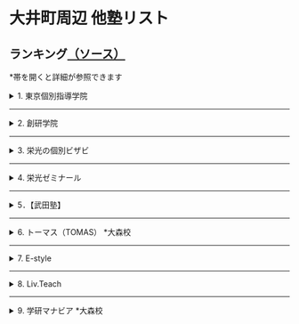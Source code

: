 # 大井町周辺 他塾リスト

## ランキング[（ソース）](https://www.jyukunavi.jp/rank/s1133228.html?gclid=EAIaIQobChMI0ZzTyfyY7wIVGHZgCh3l0gLmEAAYBCAAEgLOn_D_BwE)
*帯を開くと詳細が参照できます

<details>
<summary>1. 東京個別指導学院</summary>

# 東京個別指導学院 大井町教室
*必須項目は★マーク
- [★所在地](#所在地)
- [★大井町教室までのアクセス](#大井町教室までのアクセス)
- [★電話番号](#電話番号)
- [会社概要](#会社概要)
- [★特徴（アピールポイント）](#特徴アピールポイント)
- [大井町教室の進学実績](#大井町教室の指導実績)
- [★口コミ](#口コミ-ソース)
- [★料金詳細](#料金詳細-ソース)

[全体的情報詳細のソース](https://www.kobetsu.co.jp/school/detail/161/)

## 所在地
[〒 140-0014 東京都品川区大井１－１０－３YKビル　５Ｆ](https://www.google.co.jp/maps/place/%E6%9D%B1%E4%BA%AC%E5%80%8B%E5%88%A5%E6%8C%87%E5%B0%8E%E5%AD%A6%E9%99%A2+%E5%A4%A7%E4%BA%95%E7%94%BA%E6%95%99%E5%AE%A4%EF%BC%88%E5%80%8B%E5%88%A5%E6%8C%87%E5%B0%8E%E5%A1%BE%EF%BC%89/@35.6074414,139.7331968,15z/data=!4m5!3m4!1s0x0:0xca5f8bca7d64ed0f!8m2!3d35.6074414!4d139.7331968?hl=ja&shorturl=1)

## 大井町教室までのアクセス
JR大井町駅中央改札を出て右手の階段から1Fへ下りると、正面に「阪急百貨店（大井食品館)」、右方向に「イトーヨーカドー(大井町店)」、その右に東急大井町駅が見えます。東急大井町駅方面に進み、突き当たりを左折して「イトーヨーカドー」に沿って約100m進むとある「YKビル」の5Fが大井町教室です。※1Fに「紳士服のアオキ(大井町駅前店)」があります。

- ＪＲ京浜東北線　大井町駅　西口　徒歩２分
- 東京臨海高速鉄道りんかい線　大井町駅　出口B　徒歩２分
- 東急大井町線　大井町駅　改札口　徒歩２分

## 電話番号
0120-79-3759（月～土：9:30～21:30　日・祝：9:30～21:30）

## 会社概要
### 沿革
株式会社東京個別指導学院は、東京都新宿区に本社を置く、個別指導教育を中心とした教育関連企業。1965年6月、葵商事株式会社の商号をもって設立。1985年、馬場信治氏によって、有限会社日本教育研究会（実質上の存続会社）が設立された。1998年9月、株式の額面を1株50,000円から1株500円に変更するため、葵商事（形式上の存続会社）と合併。同日をもって商号を、株式会社日本教育研究会に変更した。1999年12月15日付けで称号を株式会社日本教育研究会より、株式会社東京個別指導学院に変更した。

### 事業内容
東京個別指導学院は、生徒1人ひとりの「目的別」「能力別」「性格別」に対応した学習指導を行う。個別指導塾事業を中心とし、ベネッセサイエンス教室・ベネッセ文章表現教室事業、CCDnet事業も展開している。

### 経営方針
東京個別指導学院は、成績向上を目的として勉強を教えるだけではなく、子どもたちが学習上の成功体験を積むことにより自信をもち、「やればできるという自信　チャレンジする喜び　夢を持つ事の大切さ　私たちはこの3つの教育理念とホスピタリティをすべての企業活動の基軸とし笑顔あふれる「人の未来」に貢献する」との企業理念に基づいて持続的な企業価値の向上を実現することを基本方針としている。

## 特徴（アピールポイント）
～大井町教室の特徴～
- [伸ばす/指導メソッド]
  - 受験合格も、成績アップも。1人ひとりの目標達成をサポート。
- [導く/学習システム]
  - 学習計画から進捗管理まで。お子さまにぴったりの学び方をご提案。
- [支える/サポート体制]
  - 通いやすい、学びやすい。自由度の高い通塾スタイル＆学習環境。

～大井町教室の特徴（詳細）～
- [特徴1]
  - あなたが勉強したいときにいつでも使える自習室完備！ 自習スペースは開校時であれば、 いつでも使えて質問もできます。
  - 「授業は週2日 + 自習週4日」で毎日来るという生徒さんも沢山いらっしゃいます。　利用時間に関しましてはお気軽にご相談ください。 
- [特徴2]
  - あなたが選んだ先生だから、やる気もUPします。
  - 東京個別なら先生が選べる、担当講師制度があります！ 「やる気」には講師との相性が大事です。 学校や今までの塾の先生で「合わないなぁ」と感じた経験はありませんか？
  - 東京個別なら受験までの信頼できるあなたのパートナーを指名することが可能です。 分からないところはもちろん、勉強の方法や過去問題・弱点の分析など、あなたの選んだ担当の先生が親身に対応してくれるので、もうあなたは受験やテストまで「一人じゃありません」。
  - また、東京個別なら選べる講師、選べる日程なので、部活動との両立も可能です。
- [特徴3]
  - あなたの夢や目標に合わせた、あなただけの授業を提供します。
  - 先生が用意する授業をただ進めるだけでなく、学校の授業でわからなかったところや宿題の質問にもお答えします。
  - 勉強方法や進め方、持っている特徴や癖は人それぞれ違います。あなたにピッタリな勉強法で自信をつけませんか？
- [特徴4]
  - あなたの夢が加速する！個別 × 映像授業＜V - style＞で3倍の効率のより学習スピードを実現！
  - 映像授業については「見っぱなし」「やりっぱなし」という不安や問題点をイメージされる方も多いのではありませんか？？　しかし、東京個別指導学院の映像授業＜V - style＞は違います！
  - 映像を見るだけではなく、専門の問題集と合わせて【高速演習】が可能となり、利用状況や理解状況の把握、【進捗管理】を行う面談も毎週実施いたします。
  - しかも自宅や学校、教室で24時間好きな時に何度も見られる手軽さ。お持ちのPCやスマートフォンからも視聴が可能だからいつでも見られます。


～安心して通える、快適に過ごせる充実の学習環境～
- 無料で使用できる自習席。集中しやすいと評判です。
- 対応テキストは十分な種類・量を準備。お子さまの課題や目標に合わせて対応していきます。
- 大井町教室近隣の学校情報を把握。行事や定期テストにしっかりと対応しています。

～高校生・中学生・小学生 目的別メニュー～  
[高校生]  
1人ひとりの目標にぴったりの対策を。
- 大学受験対策
- 定期テスト対策
- 推薦対策
- 英語資格検定対策
- 内部進学対策

[中学生]  
志望校合格、成績アップ、1人ひとりの目標に完全対応。
- 高校受験対策
- 私立中補修・内部進学
- 定期テスト対策
- 英語検定対策

[小学生]  
1人ひとりの学びを伸ばす、目的別学習プラン。
- 中学受験対策
- 英語対策
- 中学入学準備
- 小学校サポート



## 大井町教室の指導実績
[高校]  
-公立-  
日比谷高等学校、小山台高等学校、国際高等学校、三田高等学校、目黒高等学校、雪谷高等学校、つばさ総合高等学校、世田谷総合高等学校、美原高等学校、桜町高等学校、大崎高等学校、八潮高等学校、太田桜台高等学校、田園調布高等学校、広尾高等学校、上野高等学校、両国高等学校、桜修館中等教育学校

-国立・私立-  
かえつ有明高等学校、学習院高等科、駒澤大学高等学校、慶應義塾高等学校、香蘭女学校高等科、女子聖学院高等学校、森村学園高等部、杉並学院高等学校、正則高等学校、青陵高等学校、川村高等学校、多摩大学目黒高等学校、大原学園高等学校、東海大学付属高輪台高等学校、日本大学豊山女子高等学校、朋友学院高等学校、立正大学付属立正高等学校、雙葉高等学校、國學院高等学校

[中学校]  
-公立-  
小石川中等教育学校、桜修館中等教育学校、伊藤学園、日野学園、品川学園中学校、八潮学園中学校、港南中学校、大崎中学校、浜川中学校、東海中学校、戸越中学校

-国立・私立-  
開成中学校、桜蔭中学校、高輪中学校、青陵中学校、東京女学館中学校、多摩大学目黒中学校、安田学園中学校、八雲学園中学校、トキワ松学園中学校、学習院女子中等科、立正大学付属立正中学校、大妻中学校、帝京中学校、本郷中学校

[小学校]  
-公立-  
豊葉の杜学園小学校、立川小学校、伊藤学園小学校、品川学園小学校、日野学園、城南第二小学校、御殿山小学校、馬込第三小学校、台場小学校、戸越小学校、港南小学校

-国立・私立-  
立教小学校、学習院初等科、小野学園小学校、昭和女子大学付属昭和小学校、新渡戸文化小学校

## 口コミ [(ソース)](https://www.jyukunavi.jp/hyouban/blist/k31696.html)

### 料金
- 特に不満はないです。指導料と会員管理費が別になっておりわかりやすいと思います。
- 料金は個別抗議なので、多少高くても仕方ないと思ってますが、安くはないです。
- １対２(違う学年の学生が一人の先生に教えてもらう)なので、料金が高くなるかとはわかりますが、やはり、割高感はあります。
- 高すぎるというわけではないかもしれませんが、やはり高いです。
- 料金は高いと思いますが、個別指導なので仕方ない部分もあるとは思います。
- 個別なので仕方ないとは思いますが高いと思います。
- 個別なので料金は高いです。受験期には料金も更に上がりますが、その分親の要望にも応じてくれるので良いかと思います。

### 講師
- まだ三回なので判断に難しいが、ネガティヴな印象なく、保護者としては信頼しています。穏やかに接してくださっているようで、本人も安心して受けています。
- 個別に指導してくださるので、講師との相性は大きくなってしまうのですが、今のところ大きな問題はないので。
- とても信頼てきる先生と、そうでない先生がいらっしゃいます。
- とても良い先生もいれば、普通レベルの先生もいました。
- 講師が優秀でレベルが高かったです。細やかな指導が良かったです。
- 講師が優秀でレベルが高く、熱心な指導が良かった。成績も上がった。
- 同じ先生にお願いすると講習期間のコマ数が多い時に予定が合わない
- 楽しく取り組めているようです。まだ３回しか行ってないのですが、初回の感想では、「楽しかった！」といってくれて、安心しました。国語は、読むことに対する抵抗感が大きいので、一筋縄ではいかないかと思っています。
- 適切に指導していただいているようです。わかりやすいとのことです
- 受験前の子どもの気持ちに寄り添って下さる大学生の先生がおられた事が良かった。もう1人の先生には沢山問題を解かされ、暇な時間がないくらい時間内はみっちり勉強に集中できるようです。子どもの満足度は高いです。

### カリキュラム
- 今のところシラバス的なものは無いので、計画内容は知りたいです。計画設定のタイミングなど含めて詳しく知りたいです。本人にもその計画を理解してそれに向かって、学習習慣を身につけて欲しいです。
- 個別指導なので、カルキュラムなどは、教室授業よりはいくらかは生徒に合わせてもらえるようだ。
- 個別指導なので、その学生に合ったカリキュラムを組んでくださいます。
- 本人にあったカリキュラムや教材を相談して決めてくださったので良かったと思います。
- 一人一人にあった教材を見つけていただき、無理のないカリキュラムを組んでもらいました。
- 個人に合ったものを用意してもらいました。また、季節講習も細かな計画のもと進めていただきました。
- 教材は必要なものだけを購入（書店で購入）するのでレベル的にも使いやすさも子供に合うもので勉強できます。
- 個別のためカリキュラムは自由にできるところが良い点だと思います。
- 個人指導なので、希望する内容を伝えられる点が良いと思います。

### 塾の外環境
- 自宅から近い場所で検討していたので交通の便は問題ありません。治安もそう悪くはないと思ってます。
- 駅前のやや人通りの多い場所にあり、夜でも危険は少ないと思います。ただ、時間帯によっては酔っぱらいもいます。
- 駅前で便利な立地ですが、居酒屋なども多く少し不安はありました。
- 駅前で便利な立地でした。小腹が空いた時には、近くに買いに行ける店もあります。
- 駅前にあるので交通の便は良かったです。また、夜遅い授業の後でも明るい道で帰路につけたので、安心できました。
- 駅から近く、近くに大型スーパーもあり人通りも多いので安全で便利です。

### 塾の内環境
- 塾内の環境整備は悪くはないが、充実しているかどうかは何ともいえないです。
- 入り口の新型コロナウイルス対策などは、十分だと思いました。
- 室内は明るくきれいな環境です。自習室があり、授業のない日も使わせてもらえました。
- 教室内はとても明るくきれいで、勉強にも集中できる環境だったと思います。
- 清潔感があり、静かな環境が整っていると感じました。自習するのにも良いと思います。
- 清潔感はありました。勉強をする環境としては、申し分なく感じました。
- 綺麗で静かで整理整頓されているので集中して勉強が出来る環境にあると思います。
- 落ち着いた雰囲気で勉強にとりくめるようですが、長時間で、足が伸ばせないのが苦しいとのこと。見学のときに、授業する場所の狭さは気になりました。
- 清潔で綺麗にされているようです。とくに問題は見当たりません。電車が近いのですが気になりませんでした。
- 広く、明るく、活気ある受付や室内。自習スペースは狭そうだが、なんとかやっているようです。

## 料金詳細 [(ソース)](https://jyukumiru.com/columns/articles/5112)
- 費用の内訳は授業料と設備費で、入会費・年会費は無料
- 東京個別指導学院に通塾すると、授業料に加えて、月額3024円の設備費がかかります。ほかの塾とは違い、入会費や年会費は無料です。ただし、入会時に授業料2ヶ月分を事前に振り込む必要があります。

### 小学生
下記は、月額制である東京個別指導学院の料金を1ヶ月が4週間として考えて算出した、60分当たりの料金です。  
また、本来の授業z間に対する月額料金は、括弧内に記載しています。
東京個別指導学院では、小学1年生から通塾が可能です。授業時間については、小学3年生までは1コマが50分となります。  
週の通塾回数は、勉強の進捗度などに応じて、自由に選択して受講できます。  
小学4年生と小学5年生は、選択する通塾回数とコースが同じであれば、料金は同じです。週の通塾回数が増えた際も、同額ずつ増えていく仕組みです。

1. 講師：生徒 = 1：1（エクセレントコース）  

|学年|年額 / 月額|60分あたり（週1回 / 週2回）|
:---: | :---: | :---: 
|～小学3年生|週1回：約326,592円 / 約27,216円（50分）<br>週2回：約575,424円 / 約47,952円（50分）|週1回：約5,103円（60分あたり）<br>週2回：約3,596円（60分あたり）| 
|小学4・5年生|週1回：約408,240円 / 約34,020円（80分）<br>週2回：約719,280円 / 約59,940円（80分）|週1回：約6,378円（60分あたり）<br>週2回：約2,809円（60分あたり）|
|小学6年生|週1回：約414,720円 / 約34,560円（80分）<br>週2回：約725,760円 / 約60,480円（80分）|週1回：約6,480円（60分あたり）<br>週2回：約2,835円（60分あたり）|

2. 講師：生徒 = 1：2

|学年|年額 / 月額|60分あたり（週1回 / 週2回）|
:---: | :---: | :---: 
|～小学3年生|週1回：約217,728円 / 約18,144円（50分）<br>週2回：約360,804円 / 約30,067円（50分）|週1回：約5,443円（60分あたり）<br>週2回：約2,255円（60分あたり）| 
|小学4・5年生|週1回：約272,160円 / 約22,680円（80分）<br>週2回：約451,008円 / 約37,584円（80分）|週1回：約4,252円（60分あたり）<br>週2回：約1,761円（60分あたり）|
|小学6年生|週1回：約277,344円 / 約23,112円（80分）<br>週2回：約458,784円 / 約38,232円（80分）|週1回：約4,333円（60分あたり）<br>週2回：約1,792円（60分あたり）|

### 中学生
次に、中学生の料金をご紹介します。以下の60分あたりの料金は、月額制である東京個別指導学院の料金を1ヶ月が4週間として考えて算出したものです。  
中学生の場合、東京個別指導学院では、全学年とも1回の授業時間は80分です。そのため、本来の授業時間に対する月額料金は、括弧内に記載しています。  


1. 講師：生徒 = 1：1（エクセレントコース）

|学年|年額 / 月額|60分あたり（週1回 / 週2回）|
:---: | :---: | :---: 
|中学1・2年生|週1回：約414,720円 / 約34,560円（80分）<br>週2回：約725,760円 / 約60,480円（80分）|週1回：約6,480円（60分あたり）<br>週2回：約2,835円（60分あたり）| 
|中学3年生|週1回：約438,048円 / 約36,504円（80分）<br>週2回：約749,088円 / 約62,424円（80分）|週1回：約6,844円（60分あたり）<br>週2回：約2,926円（60分あたり）|

2. 講師：生徒 = 1：2


|学年|年額 / 月額|60分あたり（週1回 / 週2回）|
:---: | :---: | :---: 
|中学1・2年生|週1回：約277,344円 / 約23,112円（80分）<br>週2回：約458,784円 / 約38,232円（80分）|週1回：約4,333円（60分あたり）<br>週2回：約1,792円（60分あたり）| 
|中学3年生|週1回：約298,080円 / 約24,840円（80分）<br>週2回：約479,520円 / 約39,960円（80分）|週1回：約4,657円（60分あたり）<br>週2回：約1,873円（60分あたり）|


### 高校生・浪人生
高校生、もしくは浪人生が、東京個別指導学院に通塾した際の、60分あたりの料金を紹介。  
60分あたりの料金は、月額制である東京個別指導学院の料金を、1ヶ月が4習慣として考えて算出しました。  
さらに、高校生や浪人生の場合、東京個別指導学院では、全学年ともに1回の授業時間は80分です。  
そのため、本来の授業時間に対する月額料金は、括弧内に記載しています。

1. 講師：生徒 = 1：1（エクセレントコース）

|学年|年額 / 月額|60分あたり（週1回 / 週2回）|
:---: | :---: | :---: 
|高校1・2年生|週1回：約453,600円 / 約37,800円（80分）<br>週2回：約764,640円 / 約63,720円（80分）|週1回：約7,087円（60分あたり）<br>週2回：約2,986円（60分あたり）| 
|高校3年生・浪人生|週1回：約474,336円 / 約39,528円（80分）<br>週2回：約798,336円 / 約66,528円（80分）|週1回：約7,411円（60分あたり）<br>週2回：約3,118円（60分あたり）|


2. 講師：生徒 = 1：2

|学年|年額 / 月額|60分あたり（週1回 / 週2回）|
:---: | :---: | :---: 
|高校1・2年生|週1回：約313,632円 / 約26,136円（80分）<br>週2回：約497,664円 / 約41,472円（80分）|週1回：約4,900円（60分あたり）<br>週2回：約1,944円（60分あたり）| 
|高校3年生・浪人生|週1回：約329,184円 / 約27,432円（80分）<br>週2回：約528,768円 / 約44,064円（80分）|週1回：約5,143円（60分あたり）<br>週2回：約2,065円（60分あたり）|

### 特別講習の料金
東京個別指導学院では、春・夏・冬の年3回、特別講習期間があり、通常よりも安く授業を追加できます。  
春・夏・冬の特別講習期間ごとでは、追加料金は変わりません。ただし、東京個別指導学院では、生徒一人一人でカリキュラムが違い、教室によっても料金が異なる可能性がある。

- 小学生

|学年|1:1（60分あたり）|1：2（60分あたり）|
:---: | :---: | :---: 
|〜小学3年生|約5,184円（60分あたり）<br>約4,320円（50分あたり）|約2,851円（60分あたり）<br>約2,376円（50分あたり）| 
|小学4・5・6年生|約4,050円（60分あたり）<br>約5,400円（80分あたり）|約2,592円（60分あたり）<br>約3,456円（80分あたり）|

- 中学生

|学年|1:1（60分あたり）|1：2（60分あたり）|
:---: | :---: | :---: 
|中学1・2年生|約4,050円（60分あたり）<br>約5,400円（80分あたり）|約2,673円（60分あたり）<br>約3,564円（80分あたり）| 
|中学3年生|約4,050円（60分あたり）<br>約5,400円（80分あたり）|約2,835円（60分あたり）<br>約3,780円（80分あたり）|

- 高校生

|学年|1:1（60分あたり）|1：2（60分あたり）|
:---: | :---: | :---: 
|高校1・2年生|約4,252円（60分あたり）<br>約5,670円（80分あたり）|約2,835円（60分あたり）<br>約3,780円（80分あたり）| 
|高校3年生・浪人生|約4,455円（60分あたり）<br>約5,940円（80分あたり）|約2,916円（60分あたり）<br>約3,888円（80分あたり）|

</details>

***

<details>
<summary>2. 創研学院</summary>

*必須項目は★マーク
- [★所在地](#所在地-1)
- [★大井町教室までのアクセス](#大井町教室までのアクセス-1)
- [★電話番号](#電話番号-1)
- [会社概要](#会社概要-1)
- [★特徴（アピールポイント）](#特徴アピールポイント-1)
- [大井町校の進学実績](#大井町校の進学実績)
- [創研学院【首都圏】のコース](#創研学院首都圏のコース)
- [★口コミ](#口コミソース)
- [★料金詳細](#料金詳細-ソース-1)

[全体的情報詳細のソース1](https://www.souken-gakuin.com/cms/ooimachi)
[全体的情報詳細のソース2](https://www.jyukunavi.jp/detail/9656.html)

## 所在地
[〒140-0011　品川区東大井5丁目17‐2 林ビル 3F･4F](https://www.google.com/maps/d/viewer?mid=1fN35_Wcha-_hUZt0EVkf0C6_Sy97S8fY&hl=ja&ll=35.60687330000002%2C139.7354858&z=11)  
(*[Google Map](https://www.google.com/maps/dir//35.6068733,139.7354858/@35.6069185,139.7355739,19.21z))

## 大井町教室までのアクセス
- JR京浜東北線 他各線（東急・りんかい） 大井町駅 徒歩約1分
- 京急本線 鮫洲駅 徒歩約7分
- 京急本線 青物横丁駅 徒歩約8分
- 東急大井町線 下神明駅 徒歩約11分
- 京急本線 立会川駅 徒歩約12分

各駅から徒歩1分

## 電話番号
|種類|番号|
--- | ---
|フリーダイアル|0120-773-169|
|電話番号|03-3450-7170|
|FAX番号|03-3450-8866|

## 会社概要
### 企業理念
私たちは学習する人々に学習の手助けとなるサービス、情報、モノを提供し、喜ばれることで社会に貢献します。  
このことを通じて私たちは、自分の生活を豊かにし、満足できる生き方を各人が創造することを目指します。

1. お客様への感謝
2. 時代への挑戦
3. 仲間への共感

### 経営方針
1. 「地域No1の好感を持たれる塾づくり」  
これが私たちの当面の行動目標です。  
清潔で整理整頓された学習環境、お客様（生徒・保護者）第一主義に徹するサービスが大前提です。  
より好感を持たれ、より信頼感を増すために自分は何をどうするか。  
自分で考え、自分で行動する人がヒューマン・ブレーンの社員です。  

2. わが社は一定の規律を持った「個人塾」「個人経営者」の集合体でもあります。授業や生徒指導・校舎運営のための知識・技術の向上はもちろん、自らの判断力を高め、素早く行動に移せる強い集団を目指します。

## 特徴（アピールポイント）
～校舎全体の特徴～
- 指導方針
  - 卓越した指導技術を備えた講師が授業を行っており、生徒一人ひとりを大切に育てています。志望校合格を第一目標とし、将来的に自らの力でハードルを乗り越えらえるように成長することも目標としています
- カリキュラム
  - 入試では満点を取らなければいけないということはありません。志望校合格に向けて、必要な合格点をとるために、入試に重要な分野に絞り込みカリキュラムを組んで授業を行っています 
- point
  - 「復習中心」で効率の良い学習！
  - 「重点分野集中」で、志望校へ！長文記述対策も実施！
  - 「習熟度を確認」し、めんどうみよく学習指導を実施！
- 地域密着で志望校合格を目指す進学塾です！
  - 創研学院は地域密着を目指し、各校舎で地域にあった独自の取り組みを行っています。生徒一人ひとりにしっかりと指導を行い、入試で合格点を確実に取れることを目標とし、志望校合格を目指していきます
- ＜創研学院の指導方針＞
  - [復習を重点的に！]  創研学院では、復習を重点的に指導しています。予習を行うよりも学習したことを確実に習得するため、復習を習慣化することが大切だと考えています。
  - [入試での重点分野を集中的に指導！]  入試ではどの強化も満点を取らなければいけないということはありません。すべて満点を取るような学習ではなく、合格に必要な分野を絞り、そこを重点的に指導いたします。必要な分野は基礎から応用までしっかり習得できるようにカリキュラムを組んでいます
  - [きめ細やかに習熟度を確認！]  毎時間のチェックテストに加え、小学生は毎月の月例テスト、中・高生は定期的に学力テストを行っています。日々の学習でどれだけ習熟できているかを確認しており、講習会の終了時にもテストを行い生徒の学力状況を常に把握しています。
  - 創研学院では、志望校合格を第一目標にしておりますが、志望校に合格すると目標を見失ってしまったり、入学後の授業についていけなくなってしまうこともあります。その後の人生において、生徒が自ら「学び」「考え」「創造・研究し」「判断し」「解決する」能力を、受験勉強を通して育成することも目標にしています

～大井町校舎の特徴～
- 先生がいます！自習ルーム
  - 授業前後の自習室で質問をしたり、欠席分の授業の補修をしたり、弱点補強が可能です。先生が必ずいます。帰宅してしまうと学習しにくいお子様も、自習室で宿題や課題を仕上げることで、学習が継続しやすくなります。（＊現在は生徒間の間隔をあけて実施しております）
- 長文記述＆理社の記述
  -  長文記述問題が上位校入試の定番となっています。私たちは国語長文のみならず、理科・社会の記述・説明の力を上げるべく様々な取り組みを実施しています。また、すぐ出題されそうな最近出版された話題の小説、エッセイ、科学的説明文などにも気を配り、プリント形式で演習を進めています。(※現在は生徒間の間隔をあけて実施しております）
- 豊富なコミュニケーション
  - 保護者面談年３回以上実施、保護者会年４回以上実施、ご家庭と連絡を密にとり指導に活かしています。進路指導もお子様の学力や性格、そして ご家庭の意向をふまえてアドバイス・フォローをいたします。
- 小4時は振替が可能！
  - 私たちはできる限り、スポーツや習い事と塾を両立させたいと考えています。このことが可能になるように、小４のうちは様々な曜日の組み合わせで学習できるようになっています。ですので、旅行や病気で欠席したりした場合も、他の曜日に実施される同じ内容の授業に振り替えることで、学習内容の抜けも防げます。
- お家の方も安心の自社開発アプリ
  - 入退室時にQRコードを読み込むと、瞬時に入退室の案内がスマートフォンのアプリで通知されます。お迎えや待ち合わせ、帰宅後の食事の準備が容易に出来ます。また、面談やイベントの予約がアプリ内でできるようになりました。
- 卒業しても来たい塾
  - 大井町校には、卒業生たちがよく遊びに来てくれます。大学生だけでなく、社会人も顔を見せてくれるのです。生き物や植物がいつもあるこの空間は、卒業生たちにとって『みんなで楽しく頑張った場所』なのです。これからも、そんな校舎であり続けられるよう、生徒たち・保護者の皆様にとってより良い校舎を目指します。

## 大井町校の進学実績
[小学校]  
立会、大井第一、品川、城南第二、八潮、御殿山、台場、豊葉の杜、浅間台、戸越、三木、伊藤、港陽、etc...  

[中学入試]    
【私立・国立】  
筑波大駒場、開成、女子学院、渋谷幕張、聖光学院、豊島岡、筑波大附属、西大和学園、愛光、慶應普通部、慶應湘南藤沢、慶應中等部、武蔵、浅野、早稲田、海城、浦和明の星、サレジオ学院、洗足学園、鴎友学園、芝、渋谷渋谷、学芸大世田谷、学芸大国際、立教池袋、立教新座、東邦大東邦、栄東、青山学院、学習院、吉祥女子、暁星、鎌倉学園、逗子開成、城北、巣鴨、早稲田佐賀、都市大付属、東洋英和、法政大学、法政大二、本郷、明大明治、立教女学院、大妻、光塩女子、頌栄女子、中大附属、専修大松戸、城北埼玉、神大附属、淑徳与野、開智、中大横浜、世田谷学園、広尾学園、攻玉社、創価、高輪、東京農大一、大宮開成、獨協埼玉、西武文理、日本女子大、山手学院、鎌倉女学院、江戸川学園取手、普連土学園、大妻多摩、共立女子、香蘭女学校、國學院久我山、横浜国大鎌倉、早稲田摂陵、品川女子、成城学園、田園調布、日大藤沢、カリタス女子、森村学園、湘南学園、桐光学園、日本大学、東京女学館、富士見、成城、山脇学園、芝浦工大、獨協、恵泉女学園、都市大等々力、日大二、三輪田学園、青稜、跡見学園、八雲学園、昭和女子大、大妻中野、国府台女子、東京電機大、関東学院、神奈川学園、藤嶺学園藤沢、自修館、横浜富士見丘、青山横浜英和、聖セシリア女子、実践女子、長崎日大  

【都立】  
小石川中等教育、桜修館中等教育  

[高校入試]  
○東京  
【国公立】  
学芸大附属、西、国立、戸山、青山、東工大科学技術、立川、駒場、小山台、国分寺、竹早、国際、小松川、町田、武蔵野北、豊多摩、東、神代、目黒、深川、雪谷、晴海総合、総合芸術、杉並、富士森、つばさ総合、本所、科学技術、小岩、桜町、紅葉川、芝商業、第一商業、足立新田、農業など  
【私立】  
早稲田実業、早稲田高等学院、明大明治、国際基督教大学、青山学院、城北、中大杉並、中大附属、明大中野、法政大学、明治学院、日大二、錦城、農大一、明学東村山、日大鶴ヶ丘、佼成学園、青稜、専大附、日大櫻丘、都市大等々力、聖徳、玉川学園、東海大高輪台、多摩大目黒、東京家政大附、関東国際、東洋大京北、淑徳巣鴨、淑徳、杉並学院、安田学園、城西大城西、駒込、東京、女子美、正則、朋優学院、立正大立正、サレジオ高専、玉川聖学院、二松學舎、富士見丘など  

○神奈川  
【国公立】  
川和、横浜サイエンス、緑ヶ丘、多摩、小田原、平塚江南、鎌倉、市立金沢など
【私立】  
慶應義塾、法政二、中大横浜、鎌倉学園、山手学院、日本女子大附、桐蔭学園、日大藤沢、藤嶺藤沢、横浜隼人、横須賀学院、鵠沼、湘南工科大附など  

[大学入試]  
【国公立】  
東京、京都、大阪、北海道、東京外国語、防衛医科、横浜国立、筑波、東京農工、千葉、東京学芸、お茶の水女子、東京藝術、埼玉など  
【私立】  
慶應義塾、早稲田、上智、青山学院、関西医科、国際基督教、杏林、法政、明治、立教、東京理科、中央、明治学院、日本、北里、日本女子、学習院、國學院、芝浦工業、明治薬科、東京女子、東洋、昭和女子など

## 創研学院【首都圏】のコース
<table border="0" cellspacing="0" cellpadding="0" class="top-shinfo-list tab-course">
									<tbody>
																					<tr>
												<th>ジュニアコース（無料コースあり）</th>
												<td>■勉強の習慣を楽しく身につけます。<br />
年長～小学2年生は皆で考えて刺激し合いながら思考力を高めるクラス授業と、一人ひとりの学力に合わせてフォローする個別学習時間に分かれて実施中です！<br />
また、毎週水曜・土曜は図形・数論等の算数分野や文章作成の国語分野等の考える力を養う無料オープン授業も実施中です！<br />
</td>
											</tr>
																					<tr>
												<th>小3コース（無料コースあり）</th>
												<td>■中学受験準備として、一人ひとりに配慮したフォローを行います。<br />
小学３年生は中学受験の準備として、皆で考えて刺激し合いながら思考力を高めるクラス授業<br />
一人ひとりの学力に合わせてフォローする個別学習時間に分かれて実施中です！<br />
また、毎週水曜、土曜は図形、規則性、数論、推理等考える力を養う無料算数オープン授業も実施中です！<br />
</td>
											</tr>
																					<tr>
												<th>中学受験コース</th>
												<td>■私国立中学の受験コースです。<br />
創研学院の中学受験コースでは、やる気・興味を引き出す授業が展開されており、楽しく勉強に取り組めます。<br />
宿題ノートチェックや個別課題、テスト直し、生徒面談などで学習姿勢を育て、保護者会、面談などによりお子様の性格や適性、家庭のご意向をふまえて、受験勉強をサポートし、最上位校～地元人気校へ合格させています。<br />
</td>
											</tr>
																					<tr>
												<th>都立中受検コース</th>
												<td>■都立中学の受検コースです。<br />
人気の都立中学合格のため、論理的思考を育て、社会・文化的分野などの資料の読み取りと表現・作文などの訓練をします。各校の特徴に合わせた指導で合格を目指します。<br />
</td>
											</tr>
																					<tr>
												<th>実力練成コース（公立中進学）</th>
												<td>■学校の内容を中心に確実な実力を練成します。<br />
高校受験への基礎固め・準備を行います。中学受験ではなく、高校受験に目標を置いて学習するコースです。<br />
中学進学までに英語や算数、国語の基礎学力を固めます。そして、特に英語の力をつけ、中１の１学期の最初の定期テストで高得点を取り、よい学習ペースにのせていくことが目標です。<br />
</td>
											</tr>
																					<tr>
												<th>高校受験コース</th>
												<td>■私立・公立高校受験へ向けた受験コースです。<br />
定期テスト前の勉強だけでは実力は伸びません。トップ校を狙う勉強の仕方・考え方を指導し、実力を伸ばします。レベルに応じた問題を順序立てて演習し、間違った問題のやり直しを徹底します。だから学力が確実に定着し、実力が伸びます。３５０点の生徒は４００点へ、４００点から４５０点へ、的を絞った指導で効率よく学力をＵＰします。<br />
</td>
											</tr>
																					<tr>
												<th>私国立中高一貫校コース</th>
												<td>■在籍校に合わせ、中学・高校の学習内容を指導します<br />
ターゲットは大学入試です。中上位私立中学・高校生を対象に、中高一貫で指導します。塾通いと部活や習い事との両立を応援しつつ、学習習慣や基礎学力を高めます。授業後に自習室を利用して、宿題を済ますこともでき、ご家庭に過度の負担を求めず、大学受験の助走として適度な塾通いが可能です。<br />
</td>
											</tr>
																					<tr>
												<th>大学受験コース</th>
												<td>■志望大学の合格を目指し、苦手科目を徹底克服！<br />
高校の学習量は中学校の比ではなく、日々、効率的に学習を進めることが、大学入試に直結します。上位クラスでは高１で高校数学をひと通り終え、難関大学への足がかりとします。（中位クラスも高２で終了します。）学校の進度より速いため、随時補習を行い予習を進めています。<br />
</td>
											</tr>
																					<tr>
												<th>個別指導コース</th>
												<td>■部活や習い事、学校の学習と受験勉強の両立をサポート<br />
ご家族の急な用事や病気による欠席、部活動や習い事等の予定変更が入っても心配無用！振り替え制度を活用する事で欠席した分の指導を他の日に受けられます。<br />
<br />
■一度に複数科目の学習が可能<br />
１コマ９０分の間に２教科の学習も可能。自分自身の苦手分野を徹底的につぶしていくもよし、今のレベルよりワンランク上を目指すもよし。各分野のエキスパート一人ひとりが、万全の体制で指導します。<br />
</td>
											</tr>
																					<tr>
												<th>公立中高一貫校受験対策コース</th>
												<td>■都立小石川、桜修館、神奈川県立平塚中など、毎年合格者多数！公立一貫中入試に必要な思考力と記述力は一朝一夕には身につきません。理由を考えたり、どのようにして解答にたどりついたのか。課題は一人ひとり異なります。創研学院では徹底しためんどうみで、できるまでとことんつきあいます。授業は少人数制で行い、生徒の個性を把握した講師が、授業、自習室で個々の生徒と向き合います。画一的な教材で問題を解くだけの授業は行いません。生徒とのコミュニケーションを大切にし、それぞれの長所を伸ばしていきます。</td>
											</tr>
																			</tbody>
								</table>

## 口コミ[(ソース)]()
### 料金
- 面倒見が良い分なのか、月額の金額が高いと感じる。季節講習を含めて年間でいくらかかるのか知りたかった
- 夏期講習などの長期休暇は受講必須なので帰省の予定が組みにくいです
- 他よりはリーズナブルな感じ。自分たちでは教えられないから仕方ない
- 近くの、比較対象になったほかの塾より、若干安かったようなイメージ
- 小学生低学年は安かったです。高学年からだんだんとと高くなるようです
- よくわかりませんがほかの塾と比べたら安い方なんじゃないでしょうか
- どこも同じだと思いますが、高額だと思います
- 

### 講師
- すぐに電話をかけてくれて、保護者にも子供にも説明が丁寧だと感じ
- 授業が終わってからも講師が分からないところを教えてくれて、面倒見が良いです
- 授業の質まではよくわからないが、生徒の様子などの連絡はよくできていたと思う
- 友達みたいな先生で生徒をコントロールできてない感じがしました
- 先生はとてもやさしいです。怒ったりせずに友達のような距離の近さで教えてくださいます
- まだ入会して2か月なので良し悪しまではわからないが、とても親身で面倒見が良い印象です
- とても親身になっている雰囲気があった。採点など、間違っているのに正解になっているところもあった。もう少し細かくチェックしてもらえると助かる
- 授業での様子などをこまめに電話で連絡いただき、安心して預けられました

### カリキュラム
- そこまで難しくなさそうなので、今のところ授業にはついていけてますが、ノートの取り方をはじめに教えてくれたらありがたいと思う
- 教材の質は悪くないと思う。うちの子には量が結構多く感じる
- カリキュラムは多く子供たちは楽しく通っていました。まだ小さかったので
- 学校の内容を先取りして教えてくださいます。テスト前になるとその学校に合わせて内容が変わったりもします
- 入会してまだ2か月なので良し悪しまではわからないが、子供が抵抗なく取り組めています
- 授業終了後に宿題をするのは、復習になって、とてもよいが、家に帰った後、宿題をしたからと言って何もしないのはちょっと困った。本人のやる気次第だとは思うが・・
- まだ学校ではな洗っていない内容だったようでしたが、丁寧に教えていただき1日でみにつけてきました

### 塾の外環境
- 駅に近くて人通りがあるので安心できるが、帰りの時間が遅いので迎えにはいく人が多い
- 駅から塾までは人通りがあるけど、飲み屋の上なので帰宅時に絡まれないのか少し心配です
- 駅前だからよいんじゃない。自転車置き場があればなおよい
- 大きな駅の前なので、夜になってもにぎやかで、あまり危険はなさそう
- 駅の目の前で交通の便は最高でした。駅前の割には静かでよかったです
- 駅に近くて通いやすいと思います。夜遅くても明るい道なので安全だと思います
- 大井町駅前なので人通りもあり明るく、自宅からは徒歩で行ける距離なので便利で通いやすいです


### 塾の内環境
- みんなが勉強するのが当たり前という環境で集中しているのは良いと感じた
- コロナ対策もきちんとしていてくれて、塾の入室体質も連絡が来るので塾に行かずに遊ぶということができないようになっていてしっかり管理してくれています
- 駅から近いから電車の音がうるさそう
- 騒がしくはなかったと思う。自習室は見たことがないが、自由に使えるらしいのはいいと思う
- 小学生なのでしかも低学年だったので、集中できないのはしょうがないかと
- 全体的に少し散らかっていてきれいという印象は持ちませんでした。個人的にはトイレのにおいがあまり好きではありません
- 大手と違って教室に大人数ではなく、比較的少人数なので先生の目が届きやすく騒ぐことも少ないと思います
- アプリでの、入隊塾情報なども含めて、環境はしっかりしている
- 授業後の教室がそのまま自習室としてその日の授業の宿題を複数の先生のいる環境で出来ることがとてもよいと思います

## 料金詳細 [(ソース)](https://jyukuyobi-navi.jp/column/473/)
創研学院の料金内訳｜年間の合計費用

<table>
<tbody>
<tr>
<th style="width: 50%;">学年やコース</th>
<th style="width: 50%;">年間の合計費用</th>
</tr>
<tr>
<td>小学6年生（受験コース）</td>
<td>350,400円～908,880円</td>
</tr>
<tr>
<td>中学3年生（受験コース）</td>
<td>337,200円～874,560円</td>
</tr>
<tr>
<td>高校3年生（受験コース）</td>
<td>402,000円～1,047,360円</td>
</tr>
</tbody>
</table>

<p><strong>創研学院では、小学6年生の場合年間で350,400円～908,880円が必要となります。</strong>また、夏期講習などの期別講習費は通常の授業料と別料金となっています。</p>
<p>その他の学年やコースごとの学費が知りたい場合には、資料請求をしてみる必要があります。ここでは創研学院の各コースについて紹介するので、利用したいコースがあれば料金について調べてみましょう。</p>

<p>創研学院の授業料はコースごとに分けられています。ここでは各コースの説明と、授業料が明らかになっている個別指導コースの料金について説明します。</p>
<p><strong>創研学院の中学受験コースは小学4〜6年生を対象としたコースで、生徒の学習意欲を引き出しながら志望校合格に必要な学力をつけていきます。</strong>宿題の確認やテスト対策などを行い、定期的に面談も実施して、生徒が自分で学習する姿勢を育てます。</p>
<p>また、保護者面談も行って生徒の個性や家庭の要望なども理解して指導に生かしています。6年生の秋からは志望校に特化した対策を行い、入試問題を意識した演習問題に取り組んで実践的な力をつけます。</p>
<p><strong>創研学院の高校受験コースは、公立高校・私立高校受験を目標として応用力を育てるコースです。</strong>中学1〜2年生の段階から正しい勉強法を指導するので、早いうちに学習習慣をつけて上位高校への進学も目指せるようにしています。</p>
<p>そして入試で必要となる5科目では徹底的に演習問題に取り組むことで、入試本番で求められる応用力をつけられます。また学校の内申点対策として、定期テストの2週間前からは定期テスト対策も実施しています。</p>
<p><strong>創研学院の大学受験コースは、個別指導と集団指導の両方に対応したコースです。</strong>個別指導では生徒ごとのスケジュールに合わせた指導をし、部活動や学校行事と学習を両立しやすくなっています。</p>
<p>集団指導では、重要となる分野だけを押さえて効率よく学習を進められます。志望校のレベルに合わせてコースが用意されているので、合格に最適な指導が受けられます。また、進路指導や面談も充実しているので、安心して学習に集中できます。</p>

<p>創研学院では、苦手科目をなくすために最適な個別指導コースを用意しています。生徒の学力を把握したうえで、最適な学習カリキュラムを提案してくれます。また一人ひとりに合わせたペースで、着実に苦手を克服していくことも可能です。</p>
<table>
<tbody>
<tr>
<th style="width: 33%;">学年</th>
<th style="width: 33%;">週のコマ数</th>
<th style="width: 34%;">授業料</th>
</tr>
<tr>
<td>小学6年生（受験コース）</td>
<td>週1コマ</td>
<td>29,200円</td>
</tr>
<tr>
<td>小学6年生（受験コース）</td>
<td>週2コマ</td>
<td>52,470円</td>
</tr>
<tr>
<td>中学3年生</td>
<td>週1コマ</td>
<td>28,100円</td>
</tr>
<tr>
<td>中学3年生</td>
<td>週2コマ</td>
<td>59,400円</td>
</tr>
<tr>
<td>高校3年生</td>
<td>週1コマ</td>
<td>33,500円</td>
</tr>
<tr>
<td>高校3年生</td>
<td>週2コマ</td>
<td>60,390円</td>
</tr>
</tbody>
</table>
<p>※自由が丘校の料金となります。</p>
<p>創研学院の個別指導コースでは、受講する学年や週のコマ数によって料金が異なっています。<strong>例えば小学6年生が週1コマ受講する場合は29,200円、週2コマ受講する場合は52,470円となります。</strong></p>
<p>週のコマ数を増やせば増やすほど、料金も倍近くなっていきます。</p>
</details>

***

<details>
<summary>3. 栄光の個別ビザビ</summary>

# 栄光の個別ビザビ 大井町教室
*必須項目は★マーク
- [★所在地](#所在地-2)
- [★大井町教室までのアクセス](#大井町教室までのアクセス-2)
- [★電話番号](#電話番号-2)
- [★特徴（アピールポイント）](#特徴アピールポイント-2)
- [大井町教室の進学実績](#大井町教室の指導実績-1)
- [★口コミ](#口コミソース-1)
- [★料金詳細](#料金詳細-ソース-2)

[全体的情報詳細のソース1](https://www.eikoh-vis-a-vis.com/kyoshitsu/w9402p.html)


## 所在地
[〒140-0014 東京都品川区大井1-10-3　3階](https://www.google.com/maps/place/%E3%80%92140-0014+%E6%9D%B1%E4%BA%AC%E9%83%BD%E5%93%81%E5%B7%9D%E5%8C%BA%E5%A4%A7%E4%BA%95%EF%BC%91%E4%B8%81%E7%9B%AE%EF%BC%91%EF%BC%90%E2%88%92%EF%BC%93/@35.6074319,139.7310176,17z/data=!3m1!4b1!4m5!3m4!1s0x60188a7d40432e4b:0xc9a03200e154825b!8m2!3d35.6074319!4d139.7332063)

## 大井町教室までのアクセス
- JR京浜東北線 大井町駅
- 東急大井町線　東急大井町駅


【JR大井町駅からのご案内】  
JR大井町駅の中央口の改札を出て、右手側にあるアトレ手前の中央西方面階段を降ります。  
右方向にある東急大井町線の駅に向かって進み、イトーヨーカドーの所を左に曲がります。  
洋服のアオキが角にある信号を渡ると、1Fに東海東京証券の入っているビルが左側にあります。  
その3Fが栄光の個別ビザビ大井町校です。  


【東急大井町線大井町駅からのご案内】  
改札を出て右方向に進み、イトーヨーカドーを左手に見ながら進みます。  
洋服のアオキが角にある信号を渡ると、1Fに東海東京証券の入っているビルが左側にあります。  
その3Fが栄光の個別ビザビ大井町校です。  

## 電話番号
|種類|番号|受付時間|
--- | --- | ---
|フリーダイアル|0120-515-853|月-土>10:00-21:00 / 日祝>10:00-18:00|
|電話番号|03-3778-4231|(平日)>14:00-21:00 / (土)>10:00-21:00|

## 特徴（アピールポイント）
***～校舎全体の特徴～***  
[栄光の個別ビザビとは]  
- 先生がぴったり寄り添う！
   - 「栄光の個別ビザビ」は、栄光ゼミナールの個別指導専門塾です。学校の授業でわからないところがあっても、一人で復習や予習をするのは、なかなか難しいもの。ビザビなら、先生がわかるまでぴったり寄り添うから安心です。
- 「塾」を楽しもう！
   - ビザビでは、個別指導の良さをとことん活かし、「解き方を教える」だけにとどまらず、先生との会話を通して「わかる楽しさ」や「学ぶ楽しさ」を伝え、成績が上がって「自信がつく」ことでやる気をどんどん引きだしていきます。 

[POINT]  
- 一人ひとりにオーダーメイドの学習プラン
   - 苦手克服・成績アップ・受験対策、目標達成に最適な学習プランを一人ひとりにご提案します。
- 一人ひとりが安心できる学習環境
   - 栄光の個別ビザビは、一人ひとりが快適に集中して学習できる環境づくりに努めています。（[感染拡大防止対策]栄光の個別ビザビでは、マスク着用、教室の換気、手洗いや消毒の徹底、検温など感染拡大防止対策を徹底しています。）
      - 落ち着いた雰囲気の教室：教室は木目調の机でそろえてあり、落ち着いて勉強できます。
      - 先生1人ｘ生徒2人の形態にぴったりな授業ブース
      - 選べる双方向型のオンライン授業：ご家庭の環境やご意向によって、オンライン授業もえらべます。ZOOMを使った双方向型の個別指導です。
      - いつでも使える自立学習室【i-cot（アイコット）】：一人ひとり独立したブースタイプ。わからないときはいつでも先生に質問出来ます。
      - ウェブ学習システム【CATS@HOME(キャッツアットホーム)】：一人ひとり専用の個別復習プリントが出力でき、テスト前なども効率的に学習出来ます。
      - 学習プランを保護者と共有：学習状況や、学習目標を達成するプロセスを保護者の方にも共有するので安心です。 
- 一人ひとりに安全対策
   - 栄光の個別ビザビは、通塾時や教室内で安全対策に取り組んでいます。
      - 先生とのコミュニケーション：授業担当以外の生徒ともよくはなし、一人一人をきちんと見守るように努めています。
      - 駅前立地：ビザビの多くの教室は駅前や商店街などにあります。夕方や夜間にも安心して通塾いただけます。
      - ICカードによる入退室管理システム：教室についたらカードをかざして、到着を保護者のメールアドレスへお知らせします。
      - 緊急連絡先の共有：入塾時に緊急連絡先を確認させていただき、万が一の事故に備えています。
      - 危機管理体制：万が一の災害や事故から生徒たちを守るため、万全の態勢を整えています。
      - オンライン授業も対応：社会情勢やご家庭のご意向によって、双方向型のオンライン個別指導もお選びいただけます。

***～大井町教室紹介～***  
***[やる気を引き出す指導]***  
一人で復習や予習をするのは、なかなか大変。ビザビなら、わかるまで先生がぴったり寄り添って指導します。オリコン1位の実績・ノウハウで、やる気をどんどん引き出し、成績向上につなげます。  

***[保護者の方へ]***  
学期ごとの定期面談で、学習状況や目標達成のプロセス、受験や進路の情報について共有いたします。不安な点はいつでもお電話や追加の面談でご相談頂けます。初めての塾、初めての受験でも、安心してお任せください。  

***[POINT]***  
- 「成績が下がった」「勉強の遅れが心配」どんな不安にも寄り添います
- 通塾でもオンラインでも受講可能。どんな時も学習をしっかりサポート
- 苦手克服、テスト対策、受験指導まで。最適な学習プランで目標達成へ

***[オリコン顧客満足度（R）調査2年連続1位！個別指導ならビザビ]***  
ビザビは栄光ゼミナールで蓄積されたノウハウを指導に生かし、一人ひとりにぴったり寄り添う「個別指導専門」の塾です。多くの生徒と保護者の皆様にご好評をいただき、「2019年・2020年 オリコン顧客満足度(R)調査 高校受験 個別指導塾 首都圏」で2年連続で【第1位】に選ばれました。

***[ビザビの授業の特徴]***
- お子さまに最適な学習プランのご提案
  - 担当講師が、本人およびご家庭の希望、学習状況、課外活動の予定などをとことんヒアリングします。そのうえでプロの指導経験と教育情報をもとに、最も効果的な学習プランをご提案します。

- 理解度に合わせた効率的な学習指導
  - 先生1人に生徒2人までの指導形態で、きめ細やかな対応が可能。授業はお子さまの理解度を確認しながら進め、質問もその場で解消できるため効率的です。

- モチベーションを上げる総合サポート
  - 学習状況に合わせて教材や演習問題を選択したり、一人ひとりの性格に合わせて声掛けをしたり、プロの技術でお子さまのやる気を引き出します。


***[授業以外でも学習を全面サポート]***
- 自分専用のプリントで苦手克服！Web学習システム
   - Web学習システム【CATS@HOME】では、自分が間違えた問題の類題だけを集めた、復習プリントが作成できます。定期テストの対策や苦手克服にご活用いただけます。

- いつでも使える完全無料の自習室
  - 自習室は、授業がない日や授業前後の予習復習、テスト前にも利用できます。適宜利用を促し学習習慣の定着も目指します。※感染拡大防止のため、利用を一部制限させていただく場合がございます。

***[お子さまも保護者様も安心できる学習環境]***
- 自由に選べる時間割！授業の当日振替OK
   - 授業の曜日や時間割は自由に選べるため、習い事や部活動との両立が可能です。当日の体調不良にも、振替授業で対応いたします。

- 通いやすくて安全な駅前立地
   - 多くの教室は駅前や商店街にあり、夕方や夜間でも安心して通塾が可能です。通塾や帰宅の際は、塾の前で職員がお子さまを見守ります。
   - ★教室での対面授業も、自宅で受講できる双方向型オンライン授業も、無料体験が可能です。見学や学習相談だけでもお気軽に★

- 【※高校生の皆様・保護者の皆様へ※】
   - 高校生の皆さまには、ビザビ教室の資料と合わせて、最寄りの「大学受験ナビオ」（高校生専門・個別指導有）の資料をご案内することがございます。

<h3 class="heading">栄光の個別ビザビのコース</h3>
							<div class="bd-tab-cont-inner tab-info-inner">
								<table border="0" cellspacing="0" cellpadding="0" class="top-shinfo-list tab-course">
									<tbody>
																					<tr>
												<th>中学受験対策コース</th>
												<td>事前の面談で学習計画を決定し、お子さまのペースに合わせて丁寧に指導いたします。ご家庭ではCATSマイページを使った復習・宿題指示で確認テスト、復習プリントを実施し、学習内容の定着を図ります。受講曜日・時間帯を選べるので、習い事とも両立しながら受験対策ができます。<br />
※グループ指導塾の補習にも対応いたします。</td>
											</tr>
																					<tr>
												<th>公立中高一貫校対策コース</th>
												<td>適性検査に向けて、専用の教材を使用し、適性検査特有の文系・理系の問題に対応できる学力を養成します。また、お子さまの到達度に合わせて「作文指導」も行います。<br />
栄光ゼミナールの適性検査対策模試や志望校別の対策ゼミなど適性検査に必要な各種情報・特別講座などもご利用いただけます。</td>
											</tr>
																					<tr>
												<th>高校受験対策コース</th>
												<td>高校受験に対応したカリキュラムを学習スケジュールに沿って個別指導で進めます。 中3の秋までに中学の学習範囲を終了させ、その後は志望校に合わせてより実践的な応用問題演習や過去問指導などを行います。<br />
栄光ゼミナールが実施している高校受験生向けの各種特別講座（ゼミ）や合宿などにも参加できます。</td>
											</tr>
																					<tr>
												<th>私国立小・中・高生対象コース</th>
												<td>『プログレス』『NEW TREASURE』対策、『体系数学』『数BEKI』『精解数学』対策など、私国立中・高が採択する独自教材に沿った学習にも対応いたします！お気軽にご相談ください。<br />
学校のカリキュラムに合わせて塾でも予習復習をしっかりと行い、内部進学に備えましょう。</td>
											</tr>
																					<tr>
												<th>苦手教科克服コース</th>
												<td>苦手教科・苦手分野の克服は、まず始めにどこが理解不足かを把握した上で、お子さまがつまずいた単元までさかのぼって復習を行います。確認テストと演習をくり返し、苦手な部分を集中して効率よく学習することで、苦手克服を目指します。</td>
											</tr>
																			</tbody>
								</table>
							</div>

## 大井町教室の指導実績
***[高校受験]***  
※2019年度合格速報より、栄光ゼミナールと個別ビザビの合算  

【国立高校・私立高校】  
開成高校　5名慶應義塾女子高校　5名青山学院高校　34名中央大学付属高校　24名法政大学高校　13名早稲田実業高校　30名豊島岡女子高校　8名お茶の水女子高校　11名中央大学杉並高校　61名など

【公立高校】  
青山高校　14名大泉高校　2名武蔵高校　3名西高校　11名日比谷高校　2名国立高校　11名国分寺高校　9名新宿高校　18名立川高校　7名富山高校　16名八王子東高校　8名富士高校　9名など


## 口コミ[(ソース)](https://www.jyukunavi.jp/hyouban/blist/k107880.html)
### 料金
- 一般的に平均レベルだが休みの特別コースがないといいい。これがお金がかかる
- 値段はとても安くて良かったと思う。偏差値もあがりしたので安く感じます
- 決して安いとは言えないですが、講師のレベル、環境面などを考えると納得がいきます

### 講師
- 子供のことがわかる目線で接しやすい。先生が好きで通っていました
- 良い：相談しやすい。転塾の際にも、自習室にてフォローしてもらえる。 / 悪い：講師の対応にやや差がある
- 理科の先生がとても優しくていろんな事を教えてくれたので偏差値もあがりました
- 非常に熱心な先生で、先生一人一人のことを考えた指導をして頂きました

### カリキュラム
- 学校に沿った進捗で子供に負担なく通うことができました。成績が上がりませんでしたが。。。
- 良い：研究されていると感じる。繰り返し、解き直しということでの定着をはかる。 / 悪い：子曰く、課題が多い
- とても、勉強ばかりで夏期講習などはずっと通っていました。偏差値もあがりした
- 過去問題をしっかりと分析した教材で非常に役立つ ちました。非常に感謝しています

### 塾の外環境
- 駅近くで便利。家からも歩いて通えたのがとても良かった。繁華街で少し心配はやむなし
- アクセスはとても良くて、品川駅から近くてご飯を食べるところもたくさんありました
- 駅からも近く安心して通わすことができました。学校の配慮もありました

### 塾の内環境
- 少しうるさい子供がいた。先生はあまり注意をしないので集中できない場合がある
- 良い：自習室がよい。きれい。 / 悪い：トイレが一つで、それが。。。設備は簡単には修正難しいでしょうが
- 生徒のことを第一に考えた環境が整えられており大変助かりました


## 料金詳細 [(ソース)](https://jyukumiru.com/columns/articles/5841)
### 個人に合ったコースでわかる楽しさと学ぶ楽しさを感じる
栄光ゼミナールの個別ビザビは、生徒個人に合ったオーダーメイドのカリキュラムで、分かる楽しさと学ぶ楽しさを感じられる学習塾です。講師1人で3人以上の生徒を同時に指導する栄光ゼミナールと違い、講師1人に対して生徒2人までで授業が行われます。

小学生から高校生まで学年別のコースが用意され、それぞれの学習目的に合った指導を受けられます。自習室をいつでも利用可能で、生徒一人ひとりの専用トレイで配布物のやり取りを確実にしてくれます。また、一人ひとり専用の個別復習プリントが出力できるウェブ学習システムなどもあり、効率的に学習できる環境が整っています。

- 小学生のコース
    -  小学生では、学校の授業内容に合わせて各教科の予習・復習を行い、授業内容の理解度向上と学校以外での学習習慣の定着を図れます。中学受験をしたい場合は受験教科の入試対策だけでなく、栄光ゼミナールが保有する豊富な受験情報を提供してくれたり、将来に向けて進路指導を行ってくれたりもします。
- 中学生のコース
   -  中学生は、部活などによって時間の使い方に個人差が大きく、塾に通える時間が千差万別です。栄光の個別ビザビでは、生徒一人ひとり異なるスケジュールに合わせた学習プランで、学習習慣を身に着けられます。学校別の定期テスト対策や志望高校の入試対策、一人ひとり異なる苦手教科・単元のつまずきを徐々に難易度を高めていくことで解決していきます。「分かった」を積み重ねて、定期テストの結果から自信をつけて、次の勉強へのやる気を引き出します。
- 中高一貫生のコース
   -  中高一貫校の生徒の場合は、公立学校と異なる授業の進捗に合わせて学校の授業内容の定着や定期テスト対策、内部進学対策を行えます。中学入学後から大学入学を意識して学習を進められます。
- 高校生のコース
   -  高校生の場合は、苦手分野の克服や成績向上、定期テスト対策、大学受験対策、内部進学対策を行えます。定期テスト前には、重要項目を中心に効率的に学習して高得点を目指せます。大学受験対策では、各教科の指導だけでなく、AO入試や推薦入試など、多様化する入試のために面接や小論文対策も行えます。

### 料金表

<div class="article-content text">
	<p class="content_ln">栄光の個別ビザビの通常授業の料金と夏期講習費用をご紹介します。個別指導による生徒一人ひとりに最適なカリキュラムで、効率的に学習を進められる栄光の個別ビザビへの入塾を検討している方は、確認しておきましょう。<br><br>これからご紹介する金額は、年度によって変動する可能性があるため、「約」を付けて記載しています。</p>
</div>

<div class="article-content header ">
			<h3 class="section" id="outline15">
				<span class="site-color">■</span><span class="sm_header content_ln header_ln">栄光の個別ビザビの料金内訳は授業料・維持費等</span>
				<span class="sm_header f-right content_ln header_ln"></span>
			</h3>
</div>
				<div class="article-content text">
	<p class="content_ln">栄光の個別ビザビに通うと、授業料と維持費などがかかります。入塾金はかかりません。授業料は、学年や指導内容に応じて異なり、維持費は以下の表の通りです。</p>
</div>

<div class="article-content code">
	<table>
 <tbody>
   <tr>
     <td><strong>学年</strong></td>
     <td><strong>維持費（月額）</strong></td>
   </tr>
   <tr>
     <td>小学1〜3年生</td>
     <td>約1,080円</td>
   </tr>
   <tr>
     <td>小学4〜6年生・中学生</td>
     <td>約3,240円</td>
   </tr>
   <tr>
     <td>高校生</td>
     <td>約3,240円</td>
   </tr>
 </tbody>
</table>
</div>
<div class="article-content header ">
			<h3 class="section" id="outline18">
				<span class="site-color">■</span><span class="sm_header content_ln header_ln">小学生の料金詳細</span>
				<span class="sm_header f-right content_ln header_ln"></span>
			</h3>
</div>
<div class="article-content text">
	<p class="content_ln">まずは、小学生の料金を詳しくご紹介します。小学生では、授業内容の定着や学習習慣を身に着けること、中学受験に向けた勉強など、生徒一人ひとりで異なる学習目的に応じて最適な指導を受けられます。<br><br>通常授業料に加えて、季節講習費の一例として2019年度の夏期講習費用もご紹介します。入塾を検討している方は確認しておきましょう。</p>
</div>

<div class="article-content header ">
			<h4 class="section content_ln header_ln" id="outline20">
	    		通常授業の料金詳細
	    		<span class="f-right"></span>
			</h4>
</div>
<div class="article-content text">
	<p class="content_ln">小学生の通常授業料は以下の表の通りです。年額料金は月額料金から、60分あたりの料金は1ヶ月を4週間として算出しました。1ヶ月の通塾回数によって、価格は変わります。参考として確認してください。</p>
</div>

<div class="article-content code">
	<table>
 <tbody>
   <tr>
     <td><strong>学年</strong></td>
     <td><strong>年額</strong></td>
     <td><strong>月額</strong></td>
     <td><strong>60分あたり</strong></td>
   </tr>
   <tr>
     <td>1〜4年生</td>
     <td>1対1：約349,920円<br>1対2：約233,280円</td>
     <td>1対1：約29,160円<br>1対2：約19,440円</td>
     <td>1対1：約5,467円<br>1対2：約3,645円</td>
   </tr>
   <tr>
     <td>5年生</td>
     <td>1対1：約362,880円<br>1対2：約246,240円</td>
     <td>1対1：約30,240円<br>1対2：約20,520円</td>
     <td>1対1：約5,670円<br>1対2：約3,847円</td>
   </tr>
   <tr>
     <td>6年生</td>
     <td>1対1：約362,880円<br>1対2：約259,200円</td>
     <td>1対1：約30,240円<br>1対2：約21,600円</td>
     <td>1対1：約5,670円<br>1対2：約4,050円</td>
   </tr>
 </tbody>
</table>
</div>
<div class="article-content text">
	<p class="content_ln">1回の授業時間は80分です。小学4年生以降になると、中学受験対策を行う「個別中学入試準備」コースと、学校の授業内容の定着を図る「個別学校準拠」コースに分かれます。小学5年生以降では、中学受験対策を行うコースが、志望校の種別ごとに「個別私国立中入試対策」コースと「個別公立中高一貫校受検」コースに分かれます。<br><br>授業料はどちらのコースを選択しても同じで、学年と講師一人に対する生徒の人数によって変動する仕組みです。</p>
</div>

<div class="article-content header ">
			<h4 class="section content_ln header_ln" id="outline24">	    		
	    		特別講習の料金詳細
	    		<span class="f-right"></span>
			</h4>
</div>
<div class="article-content text">
	<p class="content_ln">栄光の個別ビザビでは、夏期や冬期などの季節限定で毎年特別講習が開催されます。以下の表は、2019年度の夏期講習で4回授業を1講座として、1講座受講した際の費用です。特別講習費用は、受講講座数と講師一人に対する生徒の人数、学年によって価格が異なる仕組みです。<br><br>年度によって金額は異なるため、あくまで参考程度に確認しておきましょう。</p>
</div>

<div class="article-content code">
	<table>
 <tbody>
   <tr>
     <td><strong>学年</strong></td>
     <td><strong>1対1指導</strong></td>
     <td><strong>1対2指導</strong></td>
   </tr>
   <tr>
     <td>1〜4年生</td>
     <td>約29,160円</td>
     <td>約19,440円</td>
   </tr>
   <tr>
     <td>5年生</td>
     <td>約30,240円</td>
     <td>約20,520円</td>
   </tr>
   <tr>
     <td>6年生</td>
     <td>約30,240円</td>
     <td>約21,600円</td>
   </tr>
 </tbody>
</table>
</div>
<div class="article-content header ">
			<h3 class="section" id="outline27">	    		
				<span class="site-color">■</span><span class="sm_header content_ln header_ln">中学生の料金詳細</span>
				<span class="sm_header f-right content_ln header_ln"></span>
			</h3>
</div>
<div class="article-content text">
	<p class="content_ln">次に、中学生の料金を詳しく解説します。中学生は、学校の授業内容の定着や定期テスト対策、高校受験に向けて効率的に学習を進められます。栄光の個別ビザビで学校以外の勉強をするかどうか迷っている方は、入塾を判断する前に確認しておきましょう。</p>
</div>

<div class="article-content header ">
			<h4 class="section content_ln header_ln" id="outline29">	    		
	    		通常授業の料金詳細
	    		<span class="f-right"></span>
			</h4>
</div>
<div class="article-content text">
	<p class="content_ln">月4回受講した時の中学生の授業料をご紹介します。中学生の授業料は1・2年生と3年生で分かれ、講師一人に対する生徒の人数に応じても費用が変わります。年額料金は月額料金から、60分あたりの費用は1ヶ月を4週間として計算しました。1回の授業時間は80分です。</p>
</div>

<div class="article-content code">
	<table>
 <tbody>
   <tr>
     <td><strong>学年</strong></td>
     <td><strong>年額</strong></td>
     <td><strong>月額</strong></td>
     <td><strong>60分あたり</strong></td>
   </tr>
   <tr>
     <td>1・2年生</td>
     <td>1対1：約362,880円<br>1対2：約259,200円</td>
     <td>1対1：約30,240円<br>1対2：約21,600円</td>
     <td>1対1：約5,670円<br>1対2：約4,050円</td>
   </tr>
   <tr>
     <td>3年生</td>
     <td>1対1：約375,840円<br>1対2：約272,160円</td>
     <td>1対1：約31,320円<br>1対2：約22,680円</td>
     <td>1対1：約5,872円<br>1対2：約4,252円</td>
   </tr>
 </tbody>
</table>
</div>
<div class="article-content header ">
			<h4 class="section content_ln header_ln" id="outline32">	    		
	    		特別講習の料金詳細
	    		<span class="f-right"></span>
			</h4>
</div>
<div class="article-content text">
	<p class="content_ln">中学生の場合の特別講習費用をご紹介します。栄光の個別ビザビでは、4回授業を1講座として、受講講座数と講師一人に対する生徒の人数、学年に応じて料金が異なります。<br><br>以下の表は、2019年度の夏期講習を1講座受講した時の費用です。金額は、年度や季節によって変わる可能性がありますので、参考程度に確認してください。</p>
</div>
<div class="article-content code">
	<table>
 <tbody>
   <tr>
     <td><strong>学年</strong></td>
     <td><strong>1対1指導</strong></td>
     <td><strong>1対2指導</strong></td>
   </tr>
   <tr>
     <td>1・2年生</td>
     <td>約30,240円</td>
     <td>約21,600円</td>
   </tr>
   <tr>
     <td>3年生</td>
     <td>約31,320円</td>
     <td>約22,680円</td>
   </tr>
 </tbody>
</table>
</div>
<div class="article-content header ">
			<h3 class="section" id="outline35">	    		
				<span class="site-color">■</span><span class="sm_header content_ln header_ln">中高一貫生の料金詳細</span>
				<span class="sm_header f-right content_ln header_ln"></span>
			</h3>
</div>
<div class="article-content text">
	<p class="content_ln">中高一貫校に通学している生徒の授業料と、特別講習費用をご紹介します。中高一貫校の場合、公立中学校と授業の進捗が異なり、高校入試が不要です。内部進学対策などを行ってくれる栄光の個別ビザビの授業料を確認して、入塾を判断する際に役立ててください。</p>
</div>
<div class="article-content header ">
			<h4 class="section content_ln header_ln" id="outline37">	    		
	    		通常授業の料金詳細
	    		<span class="f-right"></span>
			</h4>
</div>
<div class="article-content text">
	<p class="content_ln">中高一貫校に通学している生徒の授業料は、以下の表の通りです。年額授業料は月額料金から、60分あたりの授業料は1ヶ月を4週と仮定して、月額料金から算出しました。<br><br>実際の授業時間は80分で、表で記載している費用は月4回通塾時の金額です。年度によって価格は変わる可能性があるため、参考程度に確認しておきましょう。</p>
</div>
<div class="article-content code">
	<table>
 <tbody>
   <tr>
     <td><strong>学年</strong></td>
     <td><strong>年額</strong></td>
     <td><strong>月額</strong></td>
     <td><strong>60分あたり</strong></td>
   </tr>
   <tr>
     <td>1・2年生</td>
     <td>1対1：約362,880円<br>1対2：約259,200円</td>
     <td>1対1：約30,240円<br>1対2：約21,600円</td>
     <td>1対1：約5,670円<br>1対2：約4,050円</td>
   </tr>
   <tr>
     <td>3年生</td>
     <td>1対1：約375,840円<br>1対2：約272,160円</td>
     <td>1対1：約31,320円<br>1対2：約22,680円</td>
     <td>1対1：約5,872円<br>1対2：約4,252円</td>
   </tr>
 </tbody>
</table>
</div>
<div class="article-content header ">
			<h4 class="section content_ln header_ln" id="outline40">	    		
	    		特別講習の料金詳細
	    		<span class="f-right"></span>
			</h4>
</div>
<div class="article-content text">
	<p class="content_ln">次に、中高一貫校に通学する生徒の、特別講習費用をご紹介します。栄光の個別ビザビでは、季節限定の講習が開催されます。以下の表は、2019年度の夏期講習を1講座受講した時の料金です。夏期講習では、4回の授業を1講座として、受講講座数に応じて料金が異なります。</p>
</div>
<div class="article-content code">
	<table>
 <tbody>
   <tr>
     <td><strong>学年</strong></td>
     <td><strong>1対1指導</strong></td>
     <td><strong>1対2指導</strong></td>
   </tr>
   <tr>
     <td>1・2年生</td>
     <td>約30,240円</td>
     <td>約21,600円</td>
   </tr>
   <tr>
     <td>3年生</td>
     <td>約31,320円</td>
     <td>約22,680円</td>
   </tr>
 </tbody>
</table>
</div>
<div class="article-content text">
	<p class="content_ln">受講講座数だけでなく、講師一人に対する生徒の人数、学年に応じても価格は異なります。また、年度や季節によって金額は変動する可能性があります。</p>
</div>
<div class="article-content header ">
			<h3 class="section" id="outline44">	    		
				<span class="site-color">■</span><span class="sm_header content_ln header_ln">高校生の料金詳細</span>
				<span class="sm_header f-right content_ln header_ln"></span>
			</h3>
</div>
<div class="article-content text">
	<p class="content_ln">高校生の料金を詳しく解説します。高校生は、定期テスト対策や志望大学合格に向けて学習を進めることができます。高校生で栄光の個別ビザビへの入塾を検討している方は、料金を確認して入塾を判断する際の参考にしてみてください。</p>
</div>
<div class="article-content header ">
	<h4 class="section content_ln header_ln" id="outline46">    		
	    		通常授業の料金詳細
	    		<span class="f-right"></span>
			</h4>
</div>
<div class="article-content text">
	<p class="content_ln">以下の表は、高校生が月4回通塾した際の通常授業料です。高校生の場合、内部進学対策・大学入試対策・難関大学入試対策の3種類のコースから、学習目的に最適なコースを選択して受講する形です。<br><br>授業料は学年によって異なります。どのコースを選択しても学年が同じであれば同額です。<br><br>年額料金は月額料金から、60分あたりの費用は1ヶ月を4週間とした際の月額料金から算出しました。なお、年度によって金額は変動する可能性があります。参考程度に確認してください。</p>
</div>
<div class="article-content code">
	<table>
 <tbody>
   <tr>
     <td><strong>学年</strong></td>
     <td><strong>年額</strong></td>
     <td><strong>月額</strong></td>
     <td><strong>60分あたり</strong></td>
   </tr>
   <tr>
     <td>1年生</td>
     <td>1対1：約375,840円<br>1対2：約259,200円</td>
     <td>1対1：約31,320円<br>1対2：約21,600円</td>
     <td>1対1：約5,872円<br>1対2：約4,050円</td>
   </tr>
   <tr>
     <td>2年生</td>
     <td>1対1：約375,840円<br>1対2：約272,160円</td>
     <td>1対1：約31,320円<br>1対2：約22,680円</td>
     <td>1対1：約5,872円<br>1対2：約4,252円</td>
   </tr>
   <tr>
     <td>3年生</td>
     <td>1対1：約375,840円<br>1対2：約285,120円</td>
     <td>1対1：約31,320円<br>1対2：約23,760円</td>
     <td>1対1：約5,872円<br>1対2：約4,455円</td>
   </tr>
 </tbody>
</table>
</div>
<div class="article-content header ">
	<h4 class="section content_ln header_ln" id="outline49">
	    		特別講習の料金詳細
	    		<span class="f-right"></span>
			</h4>
</div>
<div class="article-content text">
	<p class="content_ln">高校生の特別講習費用をご紹介します。栄光の個別ビザビでは、学校の長期休みのタイミングで特別講習が開催されます。以下の表は、一例として2019年度の夏期講習費用をご紹介します。<br><br>夏期講習では、80分授業4回を1講座として、受講講座数に応じて料金が異なります。年度や季節によって金額は変わる可能性があるため、参考程度に確認しておきましょう。</p>
</div>
<div class="article-content code">
	<table>
 <tbody>
   <tr>
     <td><strong>学年</strong></td>
     <td><strong>1対1指導</strong></td>
     <td><strong>1対2指導</strong></td>
   </tr>
   <tr>
     <td>1年生</td>
     <td>約31,320円</td>
     <td>約21,600円</td>
   </tr>
   <tr>
     <td>2年生</td>
     <td>約31,320円</td>
     <td>約22,680円</td>
   </tr>
   <tr>
     <td>3年生</td>
     <td>約31,320円</td>
     <td>約23,760円</td>
   </tr>
 </tbody>
</table>
</div>
<div class="article-content header ">
			<h3 class="section" id="outline52">	    		
				<span class="site-color">■</span><span class="sm_header content_ln header_ln">他の個別指導塾と比べて高い？</span>
				<span class="sm_header f-right content_ln header_ln"></span>
			</h3>
</div>
<div class="article-content text">
	<p class="content_ln">栄光の個別ビザビの料金を他の個別指導塾の料金と比較してみましょう。以下の表は、中学3年生で月4回通塾した際の60分あたりの授業料です。授業時間は塾によって異なるため、実際の授業時間は60分あたりの授業料の後ろに括弧で記載しています。<br><br>授業料は生徒一人ひとりのカリキュラムによって細かく異なり、年度によっても変わります。塾選びの際には、参考程度に確認しましょう。</p>
</div>
<div class="article-content code">
	<table>
 <tbody>
   <tr>
     <td><strong>塾名</strong></td>
     <td><strong>60分あたり</strong></td>
   </tr>
   <tr>
     <td>栄光の個別ビザビ</td>
     <td>約4,252円（80分）</td>
   </tr>
   <tr>
     <td>個別指導キャンパス</td>
     <td>約1,856円（80分）</td>
   </tr>
   <tr>
     <td>東京個別指導学院</td>
     <td>約4,657円（80分）</td>
   </tr>
   <tr>
     <td>明光義塾</td>
     <td>約2,520円（90分）</td>
   </tr>
   <tr>
     <td>城南コベッツ</td>
     <td>約4,576円（60分）</td>
   </tr>
 </tbody>
</table>
</div>
<div class="article-content text">
	<p class="content_ln">栄光の個別ビザビの授業料は、個別指導キャンパスのような低価格で有名な他の個別指導塾と比べると、高めの価格設定です。ただし、栄光の個別ビザビは生徒個人に合わせた個別指導を展開しています。指導内容もよく確認したうえで、入塾を検討できると良いですね。</p>
</div>
<div class="article-content header ">
			<h3 class="section" id="outline56">	    		
				<span class="site-color">■</span><span class="sm_header content_ln header_ln">少しでも安く利用する方法</span>
				<span class="sm_header f-right content_ln header_ln"></span>
			</h3>
</div>
<div class="article-content text">
	<p class="content_ln">栄光の個別ビザビをできるだけ安く利用するには、割引制度を活用しましょう。栄光の個別ビザビでは、兄弟姉妹で個別ビザビの塾生であった場合、兄弟姉妹全員の月謝・講習・ゼミの受講料が20％割り引かれます。<br><br>また、2講座以上受講した場合、2講座目から月謝より1講座につき、約4,000〜11,000円が割り引かれます。受講数や学年によって割引額は異なるため、詳しい情報を知りたい場合は、直接校舎に連絡してみましょう。</p>
</div>


</details>

***

<details>
<summary>4. 栄光ゼミナール</summary>

# 栄光の個別ビザビ 大井町教室
*必須項目は★マーク
- [★所在地](#所在地-3)
- [★大井町教室までのアクセス](#大井町教室までのアクセス-3)
- [★電話番号](#電話番号-3)
- [★特徴（アピールポイント）](#特徴アピールポイント-3)
- [大井町教室の進学実績](#大井町教室の指導実績-2)
- [★口コミ](#口コミソース-2)
- [★料金詳細](#料金詳細-ソース-3)

[全体的情報詳細のソース1](https://www.eikoh-seminar.com/kyoshitsu/w9402/)

## 所在地
[〒140-0014 東京都品川区大井1-10-3 3F](https://www.google.com/search?tbs=lf:1,lf_ui:2&tbm=lcl&sxsrf=ALeKk00ZwNzkB_4o_ABuJOynjNwJb2L9Bw:1617177473809&q=%E3%80%92140-0014+%E6%9D%B1%E4%BA%AC%E9%83%BD%E5%93%81%E5%B7%9D%E5%8C%BA%E5%A4%A7%E4%BA%951-10-3+3F&rflfq=1&num=10&ved=2ahUKEwiPn_XGh9rvAhXUZt4KHV-1DoUQtgN6BAgGEAc)


## 大井町教室までのアクセス
- JR京浜東北線　大井町駅　
- 東急大井町線　東急大井町駅


【JR大井町駅からのご案内】  
JR大井町駅の中央口の改札を出て、右手側にあるアトレ手前の中央西方面階段を降ります。 右方向にある東急大井町線の駅に向かって進み、イトーヨーカドーの所を左に曲がります。 洋服のアオキが角にある信号を渡ると、1Fに東海東京証券の入っているビルが左側にあります。 その3Fが栄光ゼミナール大井町校です。

【東急大井町線大井町駅からのご案内】  
改札を出て右方向に進み、イトーヨーカドーを左手に見ながら進みます。 洋服のアオキが角にある信号を渡ると、1Fに東海東京証券の入っているビルが左側にあります。 その3Fが栄光ゼミナール大井町校です。


## 電話番号
|種類|番号|受付時間|
--- | --- | ---
|電話番号|03-3778-4231|(平日)>14:00-21:00 / (土)>10:00-21:00|

## 特徴（アピールポイント）
***～大井町教室紹介～***   
***[受験対策も学校に合わせた学習も。栄光ゼミナール大井町校は、1人ひとりへの指導を大切にします。]***  
ホームページをご覧いただきありがとうございます。  
栄光ゼミナール大井町校責任者の八重樫です。  
 
大井町校は1クラス12人前後のクラス設定です。  
グループ指導でも1人ひとりに合った学習指示できめ細やかな指導を目指しています。  
新年度の募集も開始しました！小学部は2月、中学部は3月開講です。  
良いスタートを大井町校で迎えましょう！  
ぜひお気軽にご来塾ください。  

***[新年度無料学力診断テスト・授業体験受付中！]***  
新年度開講に向けて無料授業体験を実施しております。  
お子さまの状況に合わせて最適な学習プランをご提案いたします。  

また、より適切な学習アドバイスが行えるよう無料学力診断テストも実施しております。  
教室でのご受験もご自宅での受験も選択可能ですのでお気軽にお問い合わせください。  
 
***[栄光ゼミナール大井町校の通塾型指導]***  
栄光ゼミナール大井町校では安全性に最大限配慮した「通塾型授業」を行ってまいります。  
通塾型（対面）授業に対して、ご不安をお持ちの保護者さまもいらっしゃるかと思いますが、受付での検温、手指の消毒、授業の際の座席間の確保、授業前後の消毒など、徹底して実施しております。  
安心安全な教室運営に尽力いたしておりますので、ご安心してご来塾ください。  

***[大井町校の中学受験対策（私国立中入試対策）]***  
中学入試担当の植原です。  
大井町校では入試に合わせて綿密に組み立てられたカリキュラムと問題演習によって得点力を高め、第一志望校合格を目指します。  
志望校別過去問指導に加え、お子さまには宿題のやり方や日々の学習スケジュールまで面談にて行い、全力でサポートいたします。  
中学入試をお考えの方、ぜひ一度お越しください。  

***[大井町校の高校受験対策（定期テスト対策/入試対策）]***  
高校入試担当の八重樫です。大井町校では、中学部は実際に学校の定期テスト対策や入試頻出の重要単元の習得など、成果を出す指導を行います！  
活気のある少人数クラスで授業を行うため、わからないところは気軽に質問することができます。  
宿題提出やノートの取り方まできめ細かくフォロー。部活動で忙しい中学生もたくさん通ってくれています。  
なかなか学習習慣が身についていない、勉強のやり方が未だによく分からない、などのお悩みをお持ちの皆さま、ぜひ一度大井町校に足をお運びください。  

***～校舎全体の特徴～***  
***[少人数クラス]***  
通塾型授業(対面授業)もオンライン双方向型授業も、1クラス10名程度の少人数クラス。1人ひとりが主役の活気ある雰囲気なので、わからないところはその場ですぐ質問できます。仲間たちと切磋琢磨しながら成績アップ！一緒に志望校合格をめざしましょう。

**[戦略的受験指導]**
大井町校では、進路選択、第一志望校や併願校の選定、受験対策プラン、家庭学習計画など合格までの戦略をご提案します。合格に必要な課題は習得できるまで徹底指導。お子さまの個性に真摯に向き合い、1人ひとりの学ぶ意欲を引き出します。

**[中学受験対策]**
栄光ゼミナールの中学受験専用教材とカリキュラムなら、受験に必要な単元・範囲をもらさず習得できます。志望校別のゼミや特別講座も充実。経験豊富な講師がお子さま一人ひとりの強みを活かす受験戦略をご提案し、志望校合格へと導きます。

**[高校受験対策]**
栄光ゼミナールでは、都県ごとの公立高校入試制度や出題傾向を分析し、エリア別カリキュラムで受験指導を行います。家庭学習指導にも力を入れ、計画立案や進捗管理を行います。特別講座や全国レベルの模試など志望校合格に向けたサポートは万全です。


## 大井町教室の指導実績
<div class="top-shinfo">
	<h3 class="heading">栄光ゼミナールの合格実績</h3>
<div class="bd-tab-cont-inner tab-info-inner">
お子さまと、ご家庭と向き合い、一緒に志望校合格を目指します。<br />
<br />
～2020年 合格実績～<br />
■高校入試合格者総数　12,047名<br />
■中学入試合格者総数　9,895名<br />
□私国立中学校合格者総数　9,336名<br />
□公立中高一貫校合格者総数　559名<br />
<br />
【男子】難関・上位校合格者数　285名<br />
（筑波大駒場・開成・灘・聖光学院・麻布・栄光学園・海城・駒場東邦・<br />
芝・浅野・攻玉社・武蔵・本郷・桐朋・城北・暁星・巣鴨中）<br />
<br />
【女子】難関・上位校合格者数　117名<br />
（桜蔭・女子学院・豊島岡女子・フェリス女学院・雙葉・浦和明の星女子・<br />
鴎友学園女子・吉祥女子・白百合学園・頌栄女子学院・東洋英和女学院中）<br />
<br />
【共学】難関・上位校合格者数　541名<br />
（筑波大附属・お茶の水女子・渋谷学園幕張・渋谷学園渋谷・市川・<br />
東邦大東邦・昭和学院秀英・広尾学園・東京農大一・三田国際学園・栄東中）<br />
<br />
【難関私大付属】早慶GMARCH附属中合格者数　339名　<br />
（早稲田・早稲田実業・早大学院・慶應義塾普通部・慶應義塾湘南藤沢・<br />
慶應義塾中等部・学習院・学習院女子・明治大明治・明治大中野・<br />
明治大中野八王子・青山学院・青山学院横浜英和・立教新座・立教女学院・<br />
香蘭女学校・立教池袋・中央大附属・中央大横浜・法政大学・法政大第二中　他）<br />
<br />
<br />
※合格者は栄光ゼミナールに通われた生徒であり、講習生・テスト生は一切含まれておりません。 
<p class="brand-result-tx">※合格実績は、塾よりいただいた情報を元に掲載しております。詳しくは塾までお問合せください。</p>
</div>

## 口コミ[(ソース)](https://www.jyukunavi.jp/hyouban/blist/k3904.html)
### 料金
- 相場の料金と比較して、かなりの高額というわけではないですが、少し高いかなと感じます。
- 安くはなかった印象です。もっと成績がよければ違うのかもしれないが。
- 相場なのかもしれませんが、それなりの料金なので、もう少し安くなると有り難いです。
- 我が家の収入では大変厳しいです。わかるまで親切に教えてくれて面倒見が良かったので支払った甲斐はありました。
- 料金は特別高いというわけではないと思うが、まわりに比べて少し割高ではないかと思う。
- 料金はどこも同じなので知人に聞いて選びました特にきにしておりません
- 他の塾とあまり変わらない気もするが、長期休みの時の講習料が高いので年間通すと高いと思う

### 講師
- 子供と合う講師の方もいれば、そうでもない方もいるが、相性があるのは仕方がない。
- あまり合わなかった。本人と先生との関係が上手くいかなかった。
- 子供と会う講師の方もいらっしゃれば、合わない講師の方もいて、ケースバイケースである。
- 面倒見が良くきめ細かい教育をしてくれている印象です。特に悪い印象はありません。
- わからないところを、とことん親身になって、わかるまで教えてくれる講師がいる
- 人見知りな娘にも感じも良く写ってやる気が違っていましま。
- 算理の先生の指導力と面倒見が良かったので決定しました。個別も検討し体験しましたが、先生により差があるかもしれないと感じました
- あまり関与してないので不明母にまかせておりました子供の自主性を期待してます
- 

### カリキュラム
- 教科によっても、教材、カルキュラムの良し悪しがあるようです。
- レベルにあった内容だったようで、本人としてはよかったようです。
- カリキュラムや教材、季節講習は、他の塾と比べて、教科や開催時期によって。良かったり悪かったりするので。
- 教材はレベルにあった選択でした。カリキュラムは勉強が嫌いにならない程度で徐々にレベルが上がっていてよかったです
- カリキュラムも教材もしっかりしている。夏期講座や冬期講習、春期講習もある。
- テキストなど質は良いです。ただ金額は全体的に高めと感じます。また曜日の融通はつかない点が残念でした。
- 一番最初に説明があってそのとおりに進んでいたのであまり気にしてません
- 

### 塾の外環境
- 自宅から徒歩で通学できる場所を選んでいるので、交通の便は問題ない。
- 雨の日に自転車で行くには、少し遠かったため、あまりよくなかった。
- 交通の便は、それを重視して選定しているので、問題なく通えています。
- 飲食店が多い環境ですが、家から近いので通いやすく良かったです
- 駅から近いのがとてもいい。歩道もあり、人通りも多いので、夜になっても安心できる。
- 駅前の繁華街なので不安はなく自転車で通える距離にあったので問題ないです

### 塾の内環境
- 特に大きな問題はないですが、もっと広いと密も避けられて良いのですが。
- 塾内の環境整備は他の塾と比べて格段に悪いことはないが、各段に柔術してもないように思えます。
- 特に不満は内容でしたので満足しています
- しっかりしたビルのなかにあるので防音はしっかりしている。駅前なので賃料が高いのか、部屋は狭い。
- 狭いけど、目は行き届いているようです。
- とても清潔感があり明るく感じが良いです。自習室が活用しやすい点も良いです。
- 特にうるさくて勉強に支障があるとかの意見もなかったので大丈夫です

## 料金詳細 [(ソース)](https://study-search.jp/columns/167)
<h3 id="栄光ゼミナールの小学生の授業料について">栄光ゼミナールの小学生の授業料について</h3>

<p>1教科の月謝料金になります。</p>

<h4 id="小学生低学年向けのジュニアコースの月謝">小学生低学年向けのジュニアコースの月謝</h4>

<table class="s-tbl">
	<thead>
		<tr>
			<th colspan="2">ジュニアコースの料金</th>
		</tr>
		<tr>
			<td width="50">小学1年生：算数・国語</td>
			<td width="50">6,000円</td>
		</tr>
		<tr>
			<td width="50">小学2年生：算数・国語</td>
			<td width="50">7,000円</td>
		</tr>
		<tr>
			<td width="50">小学3年生：算数・国語</td>
			<td width="50">7,000円</td>
		</tr>
	</thead>
</table>

<h4 id="私国立中学入試向けのハイレベルコース">私国立中学入試向けのハイレベルコース</h4>

<table class="s-tbl">
	<thead>
		<tr>
			<th colspan="2">ハイレベルコースの料金</th>
		</tr>
		<tr>
			<td width="50">小学4年生：算数・国語</td>
			<td width="50">11,880円</td>
		</tr>
		<tr>
			<td width="50">小学5年生：算数・国語</td>
			<td width="50">12,960円</td>
		</tr>
		<tr>
			<td width="50">小学5年生：理科・社会</td>
			<td width="50">10,800円</td>
		</tr>
		<tr>
			<td width="50">小学6年生：算数・国語</td>
			<td width="50">12,960円</td>
		</tr>
		<tr>
			<td width="50">小学6年生：理科・社会</td>
			<td width="50">10,800円</td>
		</tr>
	</thead>
</table>

<h4 id="標準の小学生高学年コース">標準の小学生高学年コース</h4>

<table class="s-tbl">
	<thead>
		<tr>
			<th colspan="2">高学年コースの料金</th>
		</tr>
		<tr>
			<td width="50">小学4年生：算数・国語</td>
			<td width="50">9,720円</td>
		</tr>
		<tr>
			<td width="50">小学5年生：算数・国語</td>
			<td width="50">8,640円</td>
		</tr>
		<tr>
			<td width="50">小学5年生：英語</td>
			<td width="50">9,720円</td>
		</tr>
		<tr>
			<td width="50">小学6年生：算数・国語</td>
			<td width="50">8,640円</td>
		</tr>
		<tr>
			<td width="50">小学6年生：英語</td>
			<td width="50">9,720円</td>
		</tr>
	</thead>
</table>

<h4 id="難関私国立中コース">難関私国立中コース</h4>

<table class="s-tbl">
	<thead>
		<tr>
			<th colspan="2">難関私立中高コースの料金</th>
		</tr>
		<tr>
			<td width="50">小学5年生：算数・国語・理科・社会</td>
			<td width="50">12,000円</td>
		</tr>
		<tr>
			<td width="50">小学6年生：算数・国語・理科・社会</td>
			<td width="50">12,000円</td>
		</tr>
	</thead>
</table>

<h4 id="公立中高一貫コース">公立中高一貫コース</h4>

<table class="s-tbl">
	<thead>
		<tr>
			<th colspan="2">公立中高一貫コースの料金</th>
		</tr>
		<tr>
			<td width="50">小学5年生：算数・理系</td>
			<td width="50">14,040円</td>
		</tr>
		<tr>
			<td width="50">小学5年生：国語・文系</td>
			<td width="50">14,040円</td>
		</tr>
		<tr>
			<td width="50">小学6年生：算数・理系</td>
			<td width="50">14,040円</td>
		</tr>
		<tr>
			<td width="50">小学6年生：国語・文系</td>
			<td width="50">14,040円</td>
		</tr>
	</thead>
</table>

<h3 id="栄光ゼミナールの中学生の授業料について">栄光ゼミナールの中学生の授業料について</h3>

<h4 id="公立中学コース">公立中学コース</h4>
　

<table class="s-tbl">
	<thead>
		<tr>
			<th colspan="2">公立中学コースの料金</th>
		</tr>
		<tr>
			<td width="50">中学1年生：数学・英語</td>
			<td width="50">8,000円</td>
		</tr>
		<tr>
			<td width="50">中学1年生：国語</td>
			<td width="50">6,000円</td>
		</tr>
		<tr>
			<td width="50">中学2年生：数学・英語</td>
			<td width="50">8,000円</td>
		</tr>
		<tr>
			<td width="50">中学2年生：国語</td>
			<td width="50">6,000円</td>
		</tr>
		<tr>
			<td width="50">中学3年生：数学・英語</td>
			<td width="50">10,000円</td>
		</tr>
		<tr>
			<td width="50">中学3年生：国語・理科・社会</td>
			<td width="50">6,000円</td>
		</tr>
	</thead>
</table>

<h4 id="中高一貫コース">中高一貫コース</h4>

<table class="s-tbl">
	<thead>
		<tr>
			<th colspan="2">中高一貫コースの料金</th>
		</tr>
		<tr>
			<td width="50">中学1年生：数学</td>
			<td width="50">12,000円</td>
		</tr>
		<tr>
			<td width="50">中学2年生：数学</td>
			<td width="50">12,000円</td>
		</tr>
	</thead>
</table>

<h4 id="特訓コース">特訓コース</h4>

<table class="s-tbl">
	<thead>
		<tr>
			<th colspan="2">特訓コースの料金</th>
		</tr>
		<tr>
			<td width="50">中学1年生：数学・英語</td>
			<td width="50">8,000円</td>
		</tr>
		<tr>
			<td width="50">中学1年生：国語・理科・社会</td>
			<td width="50">6,000円</td>
		</tr>
		<tr>
			<td width="50">中学2年生：数学・英語</td>
			<td width="50">8,000円</td>
		</tr>
		<tr>
			<td width="50">中学2年生：国語・理科・社会</td>
			<td width="50">6,000円</td>
		</tr>
		<tr>
			<td width="50">中学3年生：数学・英語</td>
			<td width="50">10,000円</td>
		</tr>
		<tr>
			<td width="50">中学3年生：国語・理科・社会</td>
			<td width="50">6,000円</td>
		</tr>
	</thead>
</table>

</details>

***

<details>
<summary>5．【武田塾】</summary>


</details>

***

<details>
<summary>6. トーマス（TOMAS） *大森校</summary>


</details>

***

<details>
<summary>7. E-style</summary>


</details>

***

<details>
<summary>8. Liv.Teach</summary>


</details>

***

<details>
<summary>9. 学研マナビア *大森校</summary>


</details>

